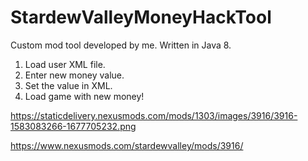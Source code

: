# StardewValleyMoneyHackTool
Custom mod tool developed by me. Written in Java 8. 

1) Load user XML file.
2) Enter new money value.
3) Set the value in XML.
4) Load game with new money!

https://staticdelivery.nexusmods.com/mods/1303/images/3916/3916-1583083266-1677705232.png

https://www.nexusmods.com/stardewvalley/mods/3916/
